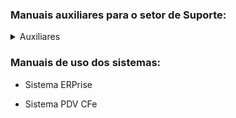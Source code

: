 ### Manuais auxiliares para o setor de Suporte:
<details>
<summary>Auxiliares</summary>

[Manual de instalação e configuração do sistema RustDesk](Manuais/Auxiliares/Manual de instalação e configuração do sistema RustDesk.pdf)
[Teste](http://www.dinizsoft.com.br)

</details>

### Manuais de uso dos sistemas:

- Sistema ERPrise

- Sistema PDV CFe
